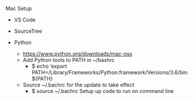 Mac Setup



- VS Code

- SourceTree
- Python
    - https://www.python.org/downloads/mac-osx
    - Add Python tools to PATH in ~/bashrc
        - $ echo ‘export PATH=/Library/Frameworks/Python.framework/Versions/3.6/bin:${PATH}
    - Source ~/.bachrc for the update to take effect
        - $ source ~/.bachrc
Setup up code to run on command line
